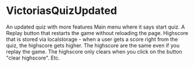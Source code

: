 # VictoriasQuizUpdated
An updated quiz with more features
Main menu where it says start quiz.
A Replay button that restarts the game without reloading the page. 
Highscore that is stored via localstorage - when a user gets a score right from the quiz, the highscore gets higher. The highscore are the same even if you replay the game.
The highscore only clears when you click on the button "clear highscore".
Etc.
